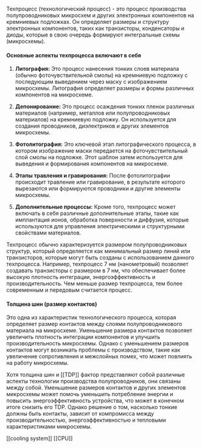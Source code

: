 Техпроцесс (технологический процесс) - это процесс производства полупроводниковых микросхем и других электронных компонентов на кремниевых подложках. Он определяет размеры и структуру электронных компонентов, таких как транзисторы, конденсаторы и диоды, которые в свою очередь формируют интегральные схемы (микросхемы).

#### Основные аспекты техпроцесса включают в себя
1. **Литография:** Это процесс нанесения тонких слоев материала (обычно фоточувствительной смолы) на кремниевую подложку с последующим выведением через маску с изображением микросхемы. Литография определяет размеры и формы различных компонентов на микросхеме.
    
2. **Депонирование:** Это процесс осаждения тонких пленок различных материалов (например, металлов или полупроводниковых материалов) на кремниевую подложку. Он используется для создания проводников, диэлектриков и других элементов микросхемы.
    
3. **Фотолитография:** Это ключевой этап литографического процесса, в котором изображение маски передается на фоточувствительный слой смолы на подложке. Этот шаблон затем используется для выведения и формирования компонентов на микросхеме.
    
4. **Этапы травления и гравирования:** После фотолитографии происходит травление или гравирование, в результате которого вырезаются или формируются проводники и другие элементы микросхемы.
    
5. **Дополнительные процессы:** Кроме того, техпроцесс может включать в себя различные дополнительные этапы, такие как имплантация ионов, обработка поверхности и диффузия, которые используются для управления электрическими и структурными свойствами материалов.


Техпроцесс обычно характеризуется размером полупроводниковых структур, который определяется как минимальный размер линий или транзисторов, которые могут быть созданы с использованием данного техпроцесса. Например, техпроцесс 7 нм (нанометровый) позволяет создавать транзисторы с размером в 7 нм, что обеспечивает более высокую плотность интеграции, энергоэффективность и производительность. Чем меньше размер техпроцесса, тем более современным и передовым считается процесс.

#### Толщина шин (размер контактов)
Это одна из характеристик технологического процесса, которая определяет размер контактов между слоями полупроводникового материала на микросхеме. Уменьшение размера контактов позволяет увеличить плотность интеграции компонентов и улучшить производительность микросхемы. Однако с уменьшением размеров контактов могут возникать проблемы с производством, такие как увеличение сопротивления и межслойных помех, что может повлиять на работу микросхемы.

Хотя толщина шин и [[TDP]] фактор представляют собой различные аспекты технологии производства полупроводников, они связаны между собой. Уменьшение размеров контактов и других элементов микросхемы может помочь уменьшить потребление энергии и повысить энергоэффективность устройства, что может в конечном итоге снизить его TDP. Однако решение о том, насколько тонкие должны быть контакты, зависит от компромисса между производительностью, энергоэффективностью и тепловыми характеристиками микросхемы.


[[cooling system]]
[[CPU]]